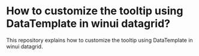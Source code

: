 # How to customize the tooltip using DataTemplate in winui datagrid?
This repository explains how to customize the tooltip using DataTemplate in winui datagrid.
